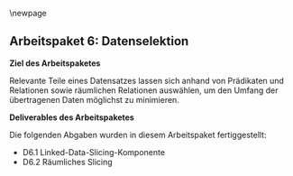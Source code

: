 \newpage

## Arbeitspaket 6: Datenselektion

**Ziel des Arbeitspaketes**

Relevante Teile eines Datensatzes lassen sich anhand von Prädikaten und Relationen sowie räumlichen Relationen auswählen, um den Umfang der übertragenen Daten möglichst zu minimieren.

**Deliverables des Arbeitspaketes**

Die folgenden Abgaben wurden in diesem Arbeitspaket fertiggestellt:

- D6.1 Linked-Data-Slicing-Komponente
- D6.2 Räumliches Slicing

